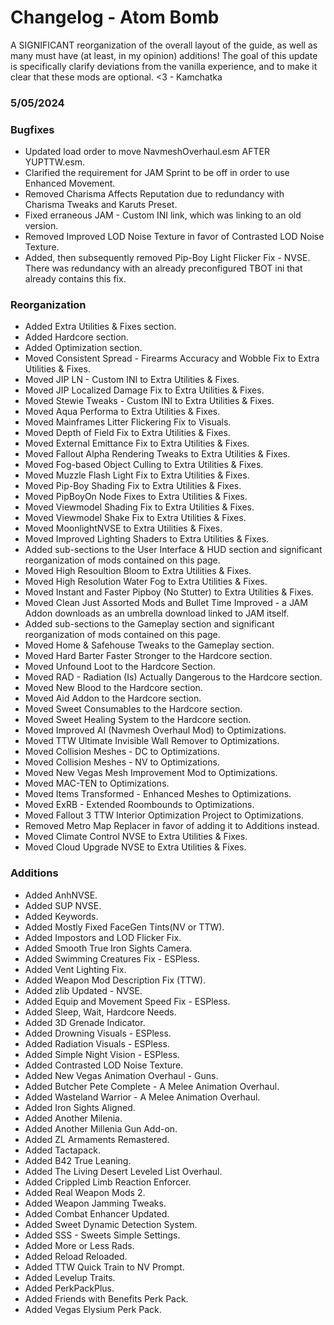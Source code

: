 # Changelog - Atom Bomb

A SIGNIFICANT reorganization of the overall layout of the guide, as well as many must have (at least, in my opinion) additions! The goal of this update is specifically clarify deviations from the vanilla experience, and to make it clear that these mods are optional. <3 - Kamchatka

### 5/05/2024

### Bugfixes
- Updated load order to move NavmeshOverhaul.esm AFTER YUPTTW.esm.
- Clarified the requirement for JAM Sprint to be off in order to use Enhanced Movement.
- Removed Charisma Affects Reputation due to redundancy with Charisma Tweaks and Karuts Preset.
- Fixed erraneous JAM - Custom INI link, which was linking to an old version.
- Removed Improved LOD Noise Texture in favor of Contrasted LOD Noise Texture.
- Added, then subsequently removed Pip-Boy Light Flicker Fix - NVSE. There was redundancy with an already preconfigured TBOT ini that already contains this fix.

### Reorganization
- Added Extra Utilities & Fixes section.
- Added Hardcore section.
- Added Optimization section.
- Moved Consistent Spread - Firearms Accuracy and Wobble Fix to Extra Utilities & Fixes.
- Moved JIP LN - Custom INI to Extra Utilities & Fixes.
- Moved JIP Localized Damage Fix to Extra Utilities & Fixes.
- Moved Stewie Tweaks - Custom INI to Extra Utilities & Fixes.
- Moved Aqua Performa to Extra Utilities & Fixes.
- Moved Mainframes Litter Flickering Fix to Visuals.
- Moved Depth of Field Fix to Extra Utilities & Fixes.
- Moved External Emittance Fix to Extra Utilities & Fixes.
- Moved Fallout Alpha Rendering Tweaks to Extra Utilities & Fixes.
- Moved Fog-based Object Culling to Extra Utilities & Fixes.
- Moved Muzzle Flash Light Fix to Extra Utilities & Fixes.
- Moved Pip-Boy Shading Fix to Extra Utilities & Fixes.
- Moved PipBoyOn Node Fixes to Extra Utilities & Fixes.
- Moved Viewmodel Shading Fix to Extra Utilities & Fixes.
- Moved Viewmodel Shake Fix to Extra Utilities & Fixes.
- Moved MoonlightNVSE to Extra Utilities & Fixes.
- Moved Improved Lighting Shaders to Extra Utilities & Fixes.
- Added sub-sections to the User Interface & HUD section and significant reorganization of mods contained on this page.
- Moved High Resoultion Bloom to Extra Utilities & Fixes.
- Moved High Resolution Water Fog to Extra Utilities & Fixes.
- Moved Instant and Faster Pipboy (No Stutter) to Extra Utilities & Fixes.
- Moved Clean Just Assorted Mods and Bullet Time Improved - a JAM Addon downloads as an umbrella download linked to JAM itself.
- Added sub-sections to the Gameplay section and significant reorganization of mods contained on this page.
- Moved Home & Safehouse Tweaks to the Gameplay section.
- Moved Hard Barter Faster Stronger to the Hardcore section.
- Moved Unfound Loot to the Hardcore Section.
- Moved RAD - Radiation (Is) Actually Dangerous to the Hardcore section.
- Moved New Blood to the Hardcore section.
- Moved Aid Addon to the Hardcore section.
- Moved Sweet Consumables to the Hardcore section.
- Moved Sweet Healing System to the Hardcore section.
- Moved Improved AI (Navmesh Overhaul Mod) to Optimizations.
- Moved TTW Ultimate Invisible Wall Remover to Optimizations.
- Moved Collision Meshes - DC to Optimizations.
- Moved Collision Meshes - NV to Optimizations.
- Moved New Vegas Mesh Improvement Mod to Optimizations.
- Moved MAC-TEN to Optimizations.
- Moved Items Transformed - Enhanced Meshes to Optimizations.
- Moved ExRB - Extended Roombounds to Optimizations.
- Moved Fallout 3 TTW Interior Optimization Project to Optimizations.
- Removed Metro Map Replacer in favor of adding it to Additions instead.
- Moved Climate Control NVSE to Extra Utilities & Fixes.
- Moved Cloud Upgrade NVSE to Extra Utilities & Fixes.
  
### Additions
- Added AnhNVSE.
- Added SUP NVSE.
- Added Keywords.
- Added Mostly Fixed FaceGen Tints(NV or TTW).
- Added Impostors and LOD Flicker Fix.
- Added Smooth True Iron Sights Camera.
- Added Swimming Creatures Fix - ESPless.
- Added Vent Lighting Fix.
- Added Weapon Mod Description Fix (TTW).
- Added zlib Updated - NVSE.
- Added Equip and Movement Speed Fix - ESPless.
- Added Sleep, Wait, Hardcore Needs.
- Added 3D Grenade Indicator.
- Added Drowning Visuals - ESPless.
- Added Radiation Visuals - ESPless.
- Added Simple Night Vision - ESPless.
- Added Contrasted LOD Noise Texture.
- Added New Vegas Animation Overhaul - Guns.
- Added Butcher Pete Complete - A Melee Animation Overhaul.
- Added Wasteland Warrior - A Melee Animation Overhaul.
- Added Iron Sights Aligned.
- Added Another Milenia.
- Added Another Millenia Gun Add-on.
- Added ZL Armaments Remastered.
- Added Tactapack.
- Added B42 True Leaning.
- Added The Living Desert Leveled List Overhaul.
- Added Crippled Limb Reaction Enforcer.
- Added Real Weapon Mods 2.
- Added Weapon Jamming Tweaks.
- Added Combat Enhancer Updated.
- Added Sweet Dynamic Detection System.
- Added SSS - Sweets Simple Settings.
- Added More or Less Rads.
- Added Reload Reloaded.
- Added TTW Quick Train to NV Prompt.
- Added Levelup Traits.
- Added PerkPackPlus.
- Added Friends with Benefits Perk Pack.
- Added Vegas Elysium Perk Pack.
